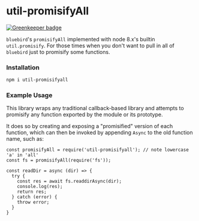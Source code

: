 # util-promisifyAll

[![Greenkeeper badge](https://badges.greenkeeper.io/charlieduong94/util-promisifyAll.svg)](https://greenkeeper.io/)

`bluebird`'s `promisifyAll` implemented with node 8.x's builtin `util.promisify`. For those
times when you don't want to pull in all of `bluebird` just to promisify some functions.

### Installation

```bash
npm i util-promisifyall
```

### Example Usage
This library wraps any traditional callback-based library and attempts
to promisify any function exported by the module or its prototype.

It does so by creating and exposing a "promisified" version of each function,
which can then be invoked by appending `Async` to the old function name, such as:

```
const promisifyAll = require('util-promisifyall'); // note lowercase 'a' in 'all'
const fs = promisifyAll(require('fs'));

const readDir = async (dir) => {
  try {
    const res = await fs.readdirAsync(dir);
    console.log(res);
    return res;
  } catch (error) {
    throw error;
  }
}
```